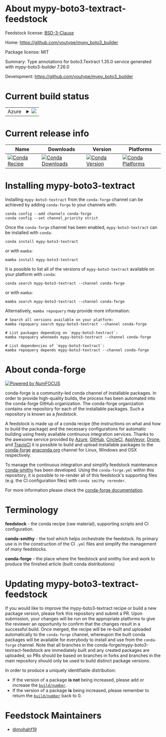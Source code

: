 About mypy-boto3-textract-feedstock
===================================

Feedstock license: [BSD-3-Clause](https://github.com/conda-forge/mypy-boto3-textract-feedstock/blob/main/LICENSE.txt)

Home: https://github.com/youtype/mypy_boto3_builder

Package license: MIT

Summary: Type annotations for boto3.Textract 1.35.0 service generated with mypy-boto3-builder 7.26.0

Development: https://github.com/youtype/mypy_boto3_builder

Current build status
====================


<table>
    
  <tr>
    <td>Azure</td>
    <td>
      <details>
        <summary>
          <a href="https://dev.azure.com/conda-forge/feedstock-builds/_build/latest?definitionId=23355&branchName=main">
            <img src="https://dev.azure.com/conda-forge/feedstock-builds/_apis/build/status/mypy-boto3-textract-feedstock?branchName=main">
          </a>
        </summary>
        <table>
          <thead><tr><th>Variant</th><th>Status</th></tr></thead>
          <tbody><tr>
              <td>linux_64_python3.10.____cpython</td>
              <td>
                <a href="https://dev.azure.com/conda-forge/feedstock-builds/_build/latest?definitionId=23355&branchName=main">
                  <img src="https://dev.azure.com/conda-forge/feedstock-builds/_apis/build/status/mypy-boto3-textract-feedstock?branchName=main&jobName=linux&configuration=linux%20linux_64_python3.10.____cpython" alt="variant">
                </a>
              </td>
            </tr><tr>
              <td>linux_64_python3.11.____cpython</td>
              <td>
                <a href="https://dev.azure.com/conda-forge/feedstock-builds/_build/latest?definitionId=23355&branchName=main">
                  <img src="https://dev.azure.com/conda-forge/feedstock-builds/_apis/build/status/mypy-boto3-textract-feedstock?branchName=main&jobName=linux&configuration=linux%20linux_64_python3.11.____cpython" alt="variant">
                </a>
              </td>
            </tr><tr>
              <td>linux_64_python3.12.____cpython</td>
              <td>
                <a href="https://dev.azure.com/conda-forge/feedstock-builds/_build/latest?definitionId=23355&branchName=main">
                  <img src="https://dev.azure.com/conda-forge/feedstock-builds/_apis/build/status/mypy-boto3-textract-feedstock?branchName=main&jobName=linux&configuration=linux%20linux_64_python3.12.____cpython" alt="variant">
                </a>
              </td>
            </tr><tr>
              <td>linux_64_python3.9.____cpython</td>
              <td>
                <a href="https://dev.azure.com/conda-forge/feedstock-builds/_build/latest?definitionId=23355&branchName=main">
                  <img src="https://dev.azure.com/conda-forge/feedstock-builds/_apis/build/status/mypy-boto3-textract-feedstock?branchName=main&jobName=linux&configuration=linux%20linux_64_python3.9.____cpython" alt="variant">
                </a>
              </td>
            </tr><tr>
              <td>osx_64_python3.10.____cpython</td>
              <td>
                <a href="https://dev.azure.com/conda-forge/feedstock-builds/_build/latest?definitionId=23355&branchName=main">
                  <img src="https://dev.azure.com/conda-forge/feedstock-builds/_apis/build/status/mypy-boto3-textract-feedstock?branchName=main&jobName=osx&configuration=osx%20osx_64_python3.10.____cpython" alt="variant">
                </a>
              </td>
            </tr><tr>
              <td>osx_64_python3.11.____cpython</td>
              <td>
                <a href="https://dev.azure.com/conda-forge/feedstock-builds/_build/latest?definitionId=23355&branchName=main">
                  <img src="https://dev.azure.com/conda-forge/feedstock-builds/_apis/build/status/mypy-boto3-textract-feedstock?branchName=main&jobName=osx&configuration=osx%20osx_64_python3.11.____cpython" alt="variant">
                </a>
              </td>
            </tr><tr>
              <td>osx_64_python3.12.____cpython</td>
              <td>
                <a href="https://dev.azure.com/conda-forge/feedstock-builds/_build/latest?definitionId=23355&branchName=main">
                  <img src="https://dev.azure.com/conda-forge/feedstock-builds/_apis/build/status/mypy-boto3-textract-feedstock?branchName=main&jobName=osx&configuration=osx%20osx_64_python3.12.____cpython" alt="variant">
                </a>
              </td>
            </tr><tr>
              <td>osx_64_python3.9.____cpython</td>
              <td>
                <a href="https://dev.azure.com/conda-forge/feedstock-builds/_build/latest?definitionId=23355&branchName=main">
                  <img src="https://dev.azure.com/conda-forge/feedstock-builds/_apis/build/status/mypy-boto3-textract-feedstock?branchName=main&jobName=osx&configuration=osx%20osx_64_python3.9.____cpython" alt="variant">
                </a>
              </td>
            </tr><tr>
              <td>win_64_python3.10.____cpython</td>
              <td>
                <a href="https://dev.azure.com/conda-forge/feedstock-builds/_build/latest?definitionId=23355&branchName=main">
                  <img src="https://dev.azure.com/conda-forge/feedstock-builds/_apis/build/status/mypy-boto3-textract-feedstock?branchName=main&jobName=win&configuration=win%20win_64_python3.10.____cpython" alt="variant">
                </a>
              </td>
            </tr><tr>
              <td>win_64_python3.11.____cpython</td>
              <td>
                <a href="https://dev.azure.com/conda-forge/feedstock-builds/_build/latest?definitionId=23355&branchName=main">
                  <img src="https://dev.azure.com/conda-forge/feedstock-builds/_apis/build/status/mypy-boto3-textract-feedstock?branchName=main&jobName=win&configuration=win%20win_64_python3.11.____cpython" alt="variant">
                </a>
              </td>
            </tr><tr>
              <td>win_64_python3.12.____cpython</td>
              <td>
                <a href="https://dev.azure.com/conda-forge/feedstock-builds/_build/latest?definitionId=23355&branchName=main">
                  <img src="https://dev.azure.com/conda-forge/feedstock-builds/_apis/build/status/mypy-boto3-textract-feedstock?branchName=main&jobName=win&configuration=win%20win_64_python3.12.____cpython" alt="variant">
                </a>
              </td>
            </tr><tr>
              <td>win_64_python3.9.____cpython</td>
              <td>
                <a href="https://dev.azure.com/conda-forge/feedstock-builds/_build/latest?definitionId=23355&branchName=main">
                  <img src="https://dev.azure.com/conda-forge/feedstock-builds/_apis/build/status/mypy-boto3-textract-feedstock?branchName=main&jobName=win&configuration=win%20win_64_python3.9.____cpython" alt="variant">
                </a>
              </td>
            </tr>
          </tbody>
        </table>
      </details>
    </td>
  </tr>
</table>

Current release info
====================

| Name | Downloads | Version | Platforms |
| --- | --- | --- | --- |
| [![Conda Recipe](https://img.shields.io/badge/recipe-mypy--boto3--textract-green.svg)](https://anaconda.org/conda-forge/mypy-boto3-textract) | [![Conda Downloads](https://img.shields.io/conda/dn/conda-forge/mypy-boto3-textract.svg)](https://anaconda.org/conda-forge/mypy-boto3-textract) | [![Conda Version](https://img.shields.io/conda/vn/conda-forge/mypy-boto3-textract.svg)](https://anaconda.org/conda-forge/mypy-boto3-textract) | [![Conda Platforms](https://img.shields.io/conda/pn/conda-forge/mypy-boto3-textract.svg)](https://anaconda.org/conda-forge/mypy-boto3-textract) |

Installing mypy-boto3-textract
==============================

Installing `mypy-boto3-textract` from the `conda-forge` channel can be achieved by adding `conda-forge` to your channels with:

```
conda config --add channels conda-forge
conda config --set channel_priority strict
```

Once the `conda-forge` channel has been enabled, `mypy-boto3-textract` can be installed with `conda`:

```
conda install mypy-boto3-textract
```

or with `mamba`:

```
mamba install mypy-boto3-textract
```

It is possible to list all of the versions of `mypy-boto3-textract` available on your platform with `conda`:

```
conda search mypy-boto3-textract --channel conda-forge
```

or with `mamba`:

```
mamba search mypy-boto3-textract --channel conda-forge
```

Alternatively, `mamba repoquery` may provide more information:

```
# Search all versions available on your platform:
mamba repoquery search mypy-boto3-textract --channel conda-forge

# List packages depending on `mypy-boto3-textract`:
mamba repoquery whoneeds mypy-boto3-textract --channel conda-forge

# List dependencies of `mypy-boto3-textract`:
mamba repoquery depends mypy-boto3-textract --channel conda-forge
```


About conda-forge
=================

[![Powered by
NumFOCUS](https://img.shields.io/badge/powered%20by-NumFOCUS-orange.svg?style=flat&colorA=E1523D&colorB=007D8A)](https://numfocus.org)

conda-forge is a community-led conda channel of installable packages.
In order to provide high-quality builds, the process has been automated into the
conda-forge GitHub organization. The conda-forge organization contains one repository
for each of the installable packages. Such a repository is known as a *feedstock*.

A feedstock is made up of a conda recipe (the instructions on what and how to build
the package) and the necessary configurations for automatic building using freely
available continuous integration services. Thanks to the awesome service provided by
[Azure](https://azure.microsoft.com/en-us/services/devops/), [GitHub](https://github.com/),
[CircleCI](https://circleci.com/), [AppVeyor](https://www.appveyor.com/),
[Drone](https://cloud.drone.io/welcome), and [TravisCI](https://travis-ci.com/)
it is possible to build and upload installable packages to the
[conda-forge](https://anaconda.org/conda-forge) [anaconda.org](https://anaconda.org/)
channel for Linux, Windows and OSX respectively.

To manage the continuous integration and simplify feedstock maintenance
[conda-smithy](https://github.com/conda-forge/conda-smithy) has been developed.
Using the ``conda-forge.yml`` within this repository, it is possible to re-render all of
this feedstock's supporting files (e.g. the CI configuration files) with ``conda smithy rerender``.

For more information please check the [conda-forge documentation](https://conda-forge.org/docs/).

Terminology
===========

**feedstock** - the conda recipe (raw material), supporting scripts and CI configuration.

**conda-smithy** - the tool which helps orchestrate the feedstock.
                   Its primary use is in the construction of the CI ``.yml`` files
                   and simplify the management of *many* feedstocks.

**conda-forge** - the place where the feedstock and smithy live and work to
                  produce the finished article (built conda distributions)


Updating mypy-boto3-textract-feedstock
======================================

If you would like to improve the mypy-boto3-textract recipe or build a new
package version, please fork this repository and submit a PR. Upon submission,
your changes will be run on the appropriate platforms to give the reviewer an
opportunity to confirm that the changes result in a successful build. Once
merged, the recipe will be re-built and uploaded automatically to the
`conda-forge` channel, whereupon the built conda packages will be available for
everybody to install and use from the `conda-forge` channel.
Note that all branches in the conda-forge/mypy-boto3-textract-feedstock are
immediately built and any created packages are uploaded, so PRs should be based
on branches in forks and branches in the main repository should only be used to
build distinct package versions.

In order to produce a uniquely identifiable distribution:
 * If the version of a package **is not** being increased, please add or increase
   the [``build/number``](https://docs.conda.io/projects/conda-build/en/latest/resources/define-metadata.html#build-number-and-string).
 * If the version of a package **is** being increased, please remember to return
   the [``build/number``](https://docs.conda.io/projects/conda-build/en/latest/resources/define-metadata.html#build-number-and-string)
   back to 0.

Feedstock Maintainers
=====================

* [@mohahf19](https://github.com/mohahf19/)

